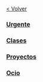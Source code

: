 [< Volver](Home)
### [Urgente](Urgente)
### [Clases](Clases.md)
### [Proyectos](Proyecto.md)
### [Ocio](Freetime)




